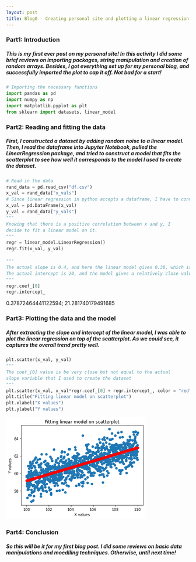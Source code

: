 ```yaml
---
layout: post
title: Blog0 - Creating personal site and plotting a linear regression
---
```


### Part1: Introduction
##### This is my first ever post on my personal site! In this activity I did some brief reviews on importing packages, string manipulation and creation of random arrays. Besides, I got everything set up for my personal blog, and successfully imported the plot to cap it off. Not bad for a start!
```python
# Importing the necessary functions
import pandas as pd
import numpy as np
import matplotlib.pyplot as plt
from sklearn import datasets, linear_model
```

### Part2: Reading and fitting the data
##### First, I constructed a dataset by adding random noise to a linear model. Then, I read the dataframe into Jupyter Notebook, pulled the LinearRegression package, and tried to construct a model that fits the scatterplot to see how well it corresponds to the model I used to create the dataset.
```python
# Read in the data
rand_data = pd.read_csv("df.csv")
x_val = rand_data["x_vals"]
# Since linear regression in python accepts a dataframe, I have to convert it
x_val = pd.DataFrame(x_val)
y_val = rand_data["y_vals"]
"""
Knowing that there is a positive correlation between x and y, I 
decide to fit a linear model on it.
"""
regr = linear_model.LinearRegression()
regr.fit(x_val, y_val)

"""
The actual slope is 0.4, and here the linear model gives 0.38, which is very close to the actual value I used to construct it.
The actual intercept is 20, and the model gives a relatively close value as well, which is 21.28
"""
regr.coef_[0]
regr.intercept_
```
0.37872464441122594; 21.281740179491685


### Part3: Plotting the data and the model
##### After extracting the slope and intercept of the linear model, I was able to plot the linear regression on top of the scatterplot. As we could see, it captures the overall trend pretty well.
```python
plt.scatter(x_val, y_val)
"""
The coef_[0] value is be very close but not equal to the actual
slope variable that I used to create the dataset
"""
plt.scatter(x_val, x_val*regr.coef_[0] + regr.intercept_, color = "red")
plt.title("Fitting linear model on scatterplot")
plt.xlabel("X values")
plt.ylabel("Y values")
```

![LinearRegression.png](/images/LinearRegression.png)
    

### Part4: Conclusion
##### So this will be it for my first blog post. I did some reviews on basic data manipulations and moedlling techniques. Otherwise, until next time!
